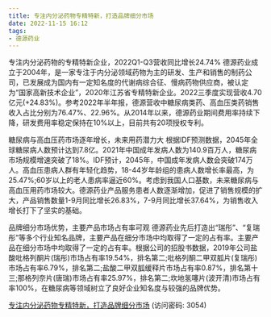 ```yaml
---
title: 专注内分泌药物专精特新，打造品牌细分市场
date: 2022-11-15 16:12
tags:
- 德源药业
---
```

专注内分泌药物的专精特新企业，2022Q1-Q3营收同比增长24.74%
德源药业成立于2004年，是一家专注于内分泌领域药物为主的研发、生产和销售的制药公司，已发展成为国内有一定知名度的代谢病综合征、慢病药物供应商，被认定为“国家高新技术企业”，2020年江苏省专精特新企业。2022三季度实现营收4.70亿元(+24.83%)。参考2022年半年报，德源营收中糖尿病类药、高血压类药销售收入占比分别为76.47%、22.96%。从2014年以来，德源药业期间费用率持续下降，研发费用率稳定保持在10%以上，目前共有20项授权专利。

糖尿病与高血压药市场逐年增长，未来用药潜力大
根据IDF预测数据，2045年全球糖尿病人数预计达到7.8亿。2021年中国成年发病人数为140.9百万人，糖尿病市场规模增速突破了18%。IDF预计，2045年，中国成年发病人数会突破174万人。高血压患病人群有年轻化趋势，18-44岁年龄组的患病人数增长率最高，为25.47%;60岁以上的老人患病率逼近60%。考虑到我国人口基数，未来糖尿病与高血压用药市场较大。德源药业产品服务患者人数逐渐增加，促进了销售规模的扩大，产品销售数量1-9月同比增长26.83%，7-9月同比增长37.64%，为销售收入增长打下了坚实的基础。
<!-- more -->
品牌细分市场优势，主要产品市场占有率可观
德源药业先后打造出“瑞彤”、“复瑞彤”等多个行业知名品牌，主要产品在细分市场中均取得了一定的占有率。主要产品在细分市场中均取得了一定的占有率。根据公司的招股书数据，2019年公司盐酸吡格列酮片(瑞彤)市场占有率19.54%，排名第二;吡格列酮二甲双胍片(复瑞彤)市场占有率6.79%，排名第二;盐酸二甲双胍缓释片市场占有率0.87%，排名第十三;那格列奈片(唐瑞)市场占有率25.97%，排名第二;坎地氢噻片(波开清)市场占有率100%，在糖尿病等领域树立了良好企业知名度与较强的品牌优势。

[专注内分泌药物专精特新，打造品牌细分市场](https://url12.ctfile.com/f/3948612-723801256-837905?p=3054)
(访问密码: 3054)
